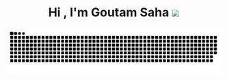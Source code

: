 <h1 align="center">Hi , I'm Goutam Saha <img src="https://media.giphy.com/media/hvRJCLFzcasrR4ia7z/giphy.gif" width="35"></h1>

<picture>
  <source media="(prefers-color-scheme: dark)" srcset="https://raw.githubusercontent.com/Goutamxd/Goutamxd/output/github-snake-dark.svg" />
  <source media="(prefers-color-scheme: light)" srcset="https://raw.githubusercontent.com/Goutamxd/Goutamxd/output/github-snake.svg" />
  <img alt="github-snake" src="https://raw.githubusercontent.com/Goutamxd/Goutamxd/output/github-snake.svg" />
</picture>
